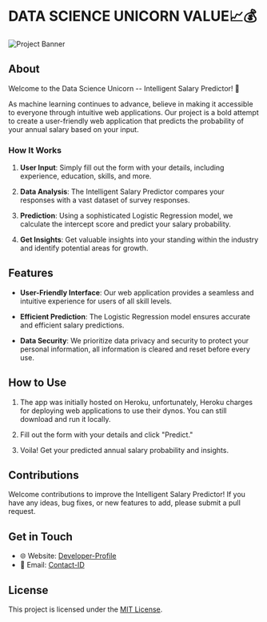 # DATA SCIENCE UNICORN VALUE📈💰

![Project Banner](https://github.com/shivangraikar/DataSciencevalue/blob/main/desktop.jpg)

## About

Welcome to the Data Science Unicorn -- Intelligent Salary Predictor! 🚀

As machine learning continues to advance, believe in making it accessible to everyone through intuitive web applications. Our project is a bold attempt to create a user-friendly web application that predicts the probability of your annual salary based on your input.

### How It Works

1. **User Input**: Simply fill out the form with your details, including experience, education, skills, and more.

2. **Data Analysis**: The Intelligent Salary Predictor compares your responses with a vast dataset of survey responses.

3. **Prediction**: Using a sophisticated Logistic Regression model, we calculate the intercept score and predict your salary probability.

4. **Get Insights**: Get valuable insights into your standing within the industry and identify potential areas for growth.

## Features

- **User-Friendly Interface**: Our web application provides a seamless and intuitive experience for users of all skill levels.

- **Efficient Prediction**: The Logistic Regression model ensures accurate and efficient salary predictions.

- **Data Security**: We prioritize data privacy and security to protect your personal information, all information is cleared and reset before every use.

## How to Use

1. The app was initially hosted on Heroku, unfortunately, Heroku charges for deploying web applications to use their dynos. You can still download and run it locally.

2. Fill out the form with your details and click "Predict."

3. Voila! Get your predicted annual salary probability and insights.


## Contributions

Welcome contributions to improve the Intelligent Salary Predictor! If you have any ideas, bug fixes, or new features to add, please submit a pull request.

## Get in Touch

- 🌐 Website: [Developer-Profile](https://shivangraikar.github.io)
- 📧 Email: [Contact-ID](mailto:shivangraikar@gmail.com)

## License

This project is licensed under the [MIT License](LICENSE).
